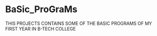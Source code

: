 # BaSic_ProGraMs
THIS PROJECTS CONTAINS SOME OF THE BASIC PROGRAMS OF MY FIRST YEAR IN B-TECH COLLEGE
